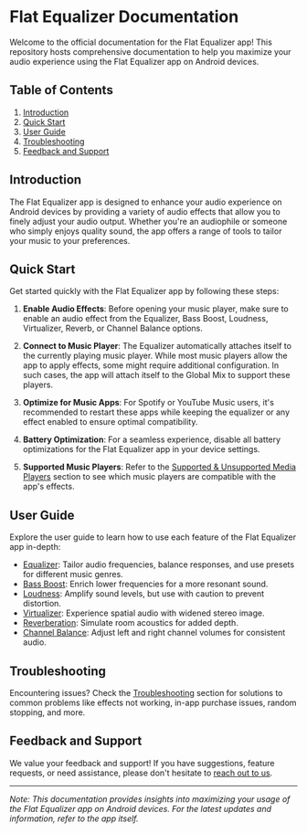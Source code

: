 # Flat Equalizer Documentation

Welcome to the official documentation for the Flat Equalizer app! This repository hosts comprehensive documentation to help you maximize your audio experience using the Flat Equalizer app on Android devices.

## Table of Contents

1. [Introduction](#introduction)
2. [Quick Start](#quick-start)
3. [User Guide](#user-guide)
4. [Troubleshooting](#troubleshooting)
5. [Feedback and Support](#feedback-and-support)

## Introduction

The Flat Equalizer app is designed to enhance your audio experience on Android devices by providing a variety of audio effects that allow you to finely adjust your audio output. Whether you're an audiophile or someone who simply enjoys quality sound, the app offers a range of tools to tailor your music to your preferences.

## Quick Start

Get started quickly with the Flat Equalizer app by following these steps:

1. **Enable Audio Effects**: Before opening your music player, make sure to enable an audio effect from the Equalizer, Bass Boost, Loudness, Virtualizer, Reverb, or Channel Balance options.

2. **Connect to Music Player**: The Equalizer automatically attaches itself to the currently playing music player. While most music players allow the app to apply effects, some might require additional configuration. In such cases, the app will attach itself to the Global Mix to support these players.

3. **Optimize for Music Apps**: For Spotify or YouTube Music users, it's recommended to restart these apps while keeping the equalizer or any effect enabled to ensure optimal compatibility.

4. **Battery Optimization**: For a seamless experience, disable all battery optimizations for the Flat Equalizer app in your device settings.

5. **Supported Music Players**: Refer to the [Supported & Unsupported Media Players](https://japp-io.github.io/flat-equalizer/supported-and-unsupported-music-players) section to see which music players are compatible with the app's effects.

## User Guide

Explore the user guide to learn how to use each feature of the Flat Equalizer app in-depth:

- [Equalizer](https://japp-io.github.io/flat-equalizer/user-guide/#equalizer): Tailor audio frequencies, balance responses, and use presets for different music genres.
- [Bass Boost](https://japp-io.github.io/flat-equalizer/user-guide/#bass-boost): Enrich lower frequencies for a more resonant sound.
- [Loudness](https://japp-io.github.io/flat-equalizer/user-guide/#loudness): Amplify sound levels, but use with caution to prevent distortion.
- [Virtualizer](https://japp-io.github.io/flat-equalizer/user-guide/#virtualizer): Experience spatial audio with widened stereo image.
- [Reverberation](https://japp-io.github.io/flat-equalizer/user-guide/#reverberation): Simulate room acoustics for added depth.
- [Channel Balance](https://japp-io.github.io/flat-equalizer/user-guide/#channel-balance): Adjust left and right channel volumes for consistent audio.

## Troubleshooting

Encountering issues? Check the [Troubleshooting](https://japp-io.github.io/flat-equalizer/troubleshoot) section for solutions to common problems like effects not working, in-app purchase issues, random stopping, and more.

## Feedback and Support

We value your feedback and support! If you have suggestions, feature requests, or need assistance, please don't hesitate to [reach out to us](mailto:support@japp.io).

---

*Note: This documentation provides insights into maximizing your usage of the Flat Equalizer app on Android devices. For the latest updates and information, refer to the app itself.*
